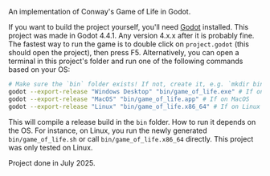 An implementation of Conway's Game of Life in Godot.

If you want to build the project yourself, you'll need [Godot](https://godotengine.org/) installed. This project was made in Godot 4.4.1. Any version 4.x.x after it is probably fine. The fastest way to run the game is to double click on `project.godot` (this should open the project), then press F5. Alternatively, you can open a terminal in this project's folder and run one of the following commands based on your OS:

```bash
# Make sure the `bin` folder exists! If not, create it, e.g. `mkdir bin`
godot --export-release "Windows Desktop" "bin/game_of_life.exe" # If on Windows
godot --export-release "MacOS" "bin/game_of_life.app" # If on MacOS
godot --export-release "Linux" "bin/game_of_life.x86_64" # If on Linux
```

This will compile a release build in the `bin` folder. How to run it depends on the OS. For instance, on Linux, you run the newly generated `bin/game_of_life.sh` or call `bin/game_of_life.x86_64` directly. This project was only tested on Linux.

Project done in July 2025.